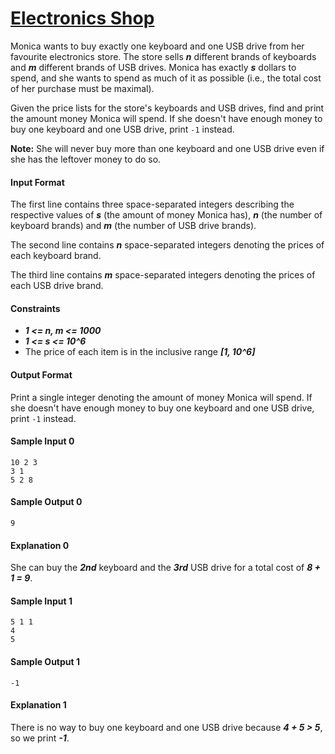 # [Electronics Shop](https://www.hackerrank.com/challenges/electronics-shop)

Monica wants to buy exactly one keyboard and one USB drive from her favourite electronics store. The store sells __*n*__ different brands of keyboards and __*m*__ different brands of USB drives. Monica has exactly __*s*__ dollars to spend, and she wants to spend as much of it as possible (i.e., the total cost of her purchase must be maximal).

Given the price lists for the store's keyboards and USB drives, find and print the amount money Monica will spend. If she doesn't have enough money to buy one keyboard and one USB drive, print `-1` instead.

__Note:__ She will never buy more than one keyboard and one USB drive even if she has the leftover money to do so.

#### Input Format
The first line contains three space-separated integers describing the respective values of __*s*__ (the amount of money Monica has), __*n*__ (the number of keyboard brands) and __*m*__ (the number of USB drive brands).

The second line contains __*n*__ space-separated integers denoting the prices of each keyboard brand.

The third line contains __*m*__ space-separated integers denoting the prices of each USB drive brand.

#### Constraints
* __*1 <= n, m <= 1000*__
* __*1 <= s <= 10^6*__
* The price of each item is in the inclusive range __*[1, 10^6]*__

#### Output Format
Print a single integer denoting the amount of money Monica will spend. If she doesn't have enough money to buy one keyboard and one USB drive, print `-1` instead.

#### Sample Input 0
```
10 2 3
3 1
5 2 8
```

#### Sample Output 0
```
9
```

#### Explanation 0
She can buy the __*2nd*__ keyboard and the __*3rd*__ USB drive for a total cost of __*8 + 1 = 9*__.

#### Sample Input 1
```
5 1 1
4
5
```

#### Sample Output 1
```
-1
```

#### Explanation 1
There is no way to buy one keyboard and one USB drive because __*4 + 5 > 5*__, so we print __*-1*__.
